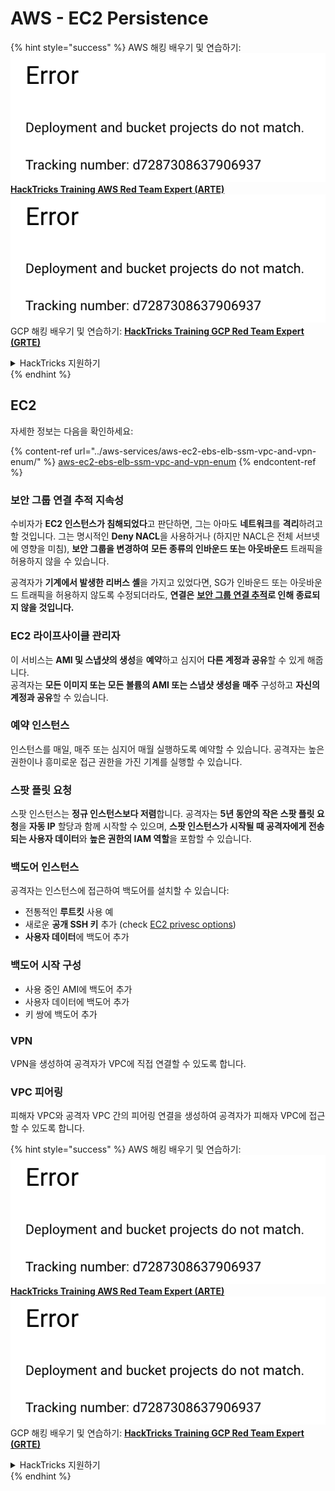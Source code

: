# AWS - EC2 Persistence

{% hint style="success" %}
AWS 해킹 배우기 및 연습하기:<img src="../../../.gitbook/assets/image (1) (1).png" alt="" data-size="line">[**HackTricks Training AWS Red Team Expert (ARTE)**](https://training.hacktricks.xyz/courses/arte)<img src="../../../.gitbook/assets/image (1) (1).png" alt="" data-size="line">\
GCP 해킹 배우기 및 연습하기: <img src="../../../.gitbook/assets/image (2).png" alt="" data-size="line">[**HackTricks Training GCP Red Team Expert (GRTE)**<img src="../../../.gitbook/assets/image (2).png" alt="" data-size="line">](https://training.hacktricks.xyz/courses/grte)

<details>

<summary>HackTricks 지원하기</summary>

* [**구독 계획**](https://github.com/sponsors/carlospolop) 확인하기!
* **💬 [**Discord 그룹**](https://discord.gg/hRep4RUj7f) 또는 [**텔레그램 그룹**](https://t.me/peass)에 참여하거나 **Twitter** 🐦 [**@hacktricks\_live**](https://twitter.com/hacktricks\_live)**를 팔로우하세요.**
* **[**HackTricks**](https://github.com/carlospolop/hacktricks) 및 [**HackTricks Cloud**](https://github.com/carlospolop/hacktricks-cloud) 깃허브 리포지토리에 PR을 제출하여 해킹 트릭을 공유하세요.**

</details>
{% endhint %}

## EC2

자세한 정보는 다음을 확인하세요:

{% content-ref url="../aws-services/aws-ec2-ebs-elb-ssm-vpc-and-vpn-enum/" %}
[aws-ec2-ebs-elb-ssm-vpc-and-vpn-enum](../aws-services/aws-ec2-ebs-elb-ssm-vpc-and-vpn-enum/)
{% endcontent-ref %}

### 보안 그룹 연결 추적 지속성

수비자가 **EC2 인스턴스가 침해되었다**고 판단하면, 그는 아마도 **네트워크**를 **격리**하려고 할 것입니다. 그는 명시적인 **Deny NACL**을 사용하거나 (하지만 NACL은 전체 서브넷에 영향을 미침), **보안 그룹을 변경하여** **모든 종류의 인바운드 또는 아웃바운드** 트래픽을 허용하지 않을 수 있습니다.

공격자가 **기계에서 발생한 리버스 셸**을 가지고 있었다면, SG가 인바운드 또는 아웃바운드 트래픽을 허용하지 않도록 수정되더라도, **연결은** [**보안 그룹 연결 추적**](https://docs.aws.amazon.com/AWSEC2/latest/UserGuide/security-group-connection-tracking.html)**로 인해 종료되지 않을 것입니다.**

### EC2 라이프사이클 관리자

이 서비스는 **AMI 및 스냅샷의 생성**을 **예약**하고 심지어 **다른 계정과 공유**할 수 있게 해줍니다.\
공격자는 **모든 이미지 또는 모든 볼륨의 AMI 또는 스냅샷 생성을** **매주** 구성하고 **자신의 계정과 공유**할 수 있습니다.

### 예약 인스턴스

인스턴스를 매일, 매주 또는 심지어 매월 실행하도록 예약할 수 있습니다. 공격자는 높은 권한이나 흥미로운 접근 권한을 가진 기계를 실행할 수 있습니다.

### 스팟 플릿 요청

스팟 인스턴스는 **정규 인스턴스보다 저렴**합니다. 공격자는 **5년 동안의 작은 스팟 플릿 요청**을 **자동 IP** 할당과 함께 시작할 수 있으며, **스팟 인스턴스가 시작될 때 공격자에게 전송되는 사용자 데이터**와 **높은 권한의 IAM 역할**을 포함할 수 있습니다.

### 백도어 인스턴스

공격자는 인스턴스에 접근하여 백도어를 설치할 수 있습니다:

* 전통적인 **루트킷** 사용 예
* 새로운 **공개 SSH 키** 추가 (check [EC2 privesc options](../aws-privilege-escalation/aws-ec2-privesc.md))
* **사용자 데이터**에 백도어 추가

### **백도어 시작 구성**

* 사용 중인 AMI에 백도어 추가
* 사용자 데이터에 백도어 추가
* 키 쌍에 백도어 추가

### VPN

VPN을 생성하여 공격자가 VPC에 직접 연결할 수 있도록 합니다.

### VPC 피어링

피해자 VPC와 공격자 VPC 간의 피어링 연결을 생성하여 공격자가 피해자 VPC에 접근할 수 있도록 합니다.

{% hint style="success" %}
AWS 해킹 배우기 및 연습하기:<img src="../../../.gitbook/assets/image (1) (1).png" alt="" data-size="line">[**HackTricks Training AWS Red Team Expert (ARTE)**](https://training.hacktricks.xyz/courses/arte)<img src="../../../.gitbook/assets/image (1) (1).png" alt="" data-size="line">\
GCP 해킹 배우기 및 연습하기: <img src="../../../.gitbook/assets/image (2).png" alt="" data-size="line">[**HackTricks Training GCP Red Team Expert (GRTE)**<img src="../../../.gitbook/assets/image (2).png" alt="" data-size="line">](https://training.hacktricks.xyz/courses/grte)

<details>

<summary>HackTricks 지원하기</summary>

* [**구독 계획**](https://github.com/sponsors/carlospolop) 확인하기!
* **💬 [**Discord 그룹**](https://discord.gg/hRep4RUj7f) 또는 [**텔레그램 그룹**](https://t.me/peass)에 참여하거나 **Twitter** 🐦 [**@hacktricks\_live**](https://twitter.com/hacktricks\_live)**를 팔로우하세요.**
* **[**HackTricks**](https://github.com/carlospolop/hacktricks) 및 [**HackTricks Cloud**](https://github.com/carlospolop/hacktricks-cloud) 깃허브 리포지토리에 PR을 제출하여 해킹 트릭을 공유하세요.**

</details>
{% endhint %}
